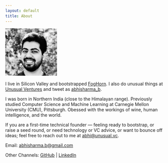 ```yaml
---
layout: default
title: About
---
```


![](/assets/abhi_150.png)

I live in Silicon Valley and bootstrapped
[FogHorn](https://www.foghorn.io/). I also do unusual things at [Unusual Ventures](https://unusual.vc/abhi-sharma) and tweet as [abhisharma_b](https://twitter.com/abhisharma_b).

I was born in Northern India (close to the Himalayan range). Previously studied Computer Science and Machine Learning at Carnegie Mellon University (CMU), Pittsburgh. Obessed with the workings of wine, human intelligence, and the world.

If you are a first-time technical founder — feeling ready to bootstrap, or raise a seed round, or need technology or VC advice, or want to bounce off ideas; feel free to reach out to me at [abhi@unusual.vc](mailto:abhi@unusual.vc).

Email: [abhisharma.b@gmail.com](mailto:abhisharma.b@gmail.com)

Other Channels:
[GitHub](https://github.com/abhisharmab) | [LinkedIn](https://www.linkedin.com/in/abhishekbaburamsharma/)



